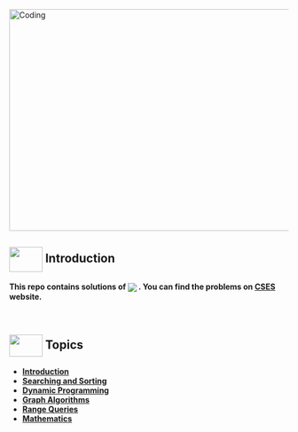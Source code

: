 <img alt="Coding" width="800px" height="400px" src="https://cdn.dribbble.com/users/1959912/screenshots/6464044/content_creator_dribbble.gif">

## <img src = "https://cdn.dribbble.com/users/1138721/screenshots/10809828/media/478d32b2e65c8c3194b7f2154e179231.gif" align = "center" width = "60px" height = "45px"> Introduction

**This repo contains solutions of <a href = "https://cses.fi/problemset/"><img align = "center" src = "https://img.shields.io/badge/CSES Problemset-%23E60023.svg?"></a> . You can find the problems on [CSES](https://cses.fi/problemset/) website.**

<br>

## <img src = "https://cdn.dribbble.com/users/2493316/screenshots/14030448/media/8b87a18633c28586e4a315bcdaab031b.gif" align = "center" width = "60px" height = "40px"> Topics

- [**Introduction**](https://github.com/khalid586/CSES-Problemset-Solutions/tree/main/1.Intoductory)
- [**Searching and Sorting**](https://github.com/khalid586/CSES-Problemset-Solutions/tree/main/2.Sorting%20and%20Searching)
- [**Dynamic Programming**](https://github.com/khalid586/CSES-Problemset-Solutions/tree/main/3.Dynamic%20Programming)
- [**Graph Algorithms**](https://github.com/khalid586/CSES-Problemset-Solutions/tree/main/4.Graph%20Algorithms)
- [**Range Queries**](https://github.com/khalid586/CSES-Problemset-Solutions/tree/main/5.Range%20Queries)
- [**Mathematics**](https://github.com/khalid586/CSES-Problemset-Solutions/tree/main/7.Mathematics)
